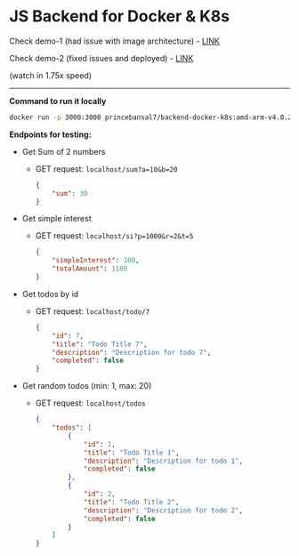 # JS Backend for Docker & K8s

Check demo-1 (had issue with image architecture) - [LINK](https://youtu.be/KEh9ar2dBjw)

Check demo-2 (fixed issues and deployed) - [LINK](https://youtu.be/7B2Lmhj8_w8)

(watch in 1.75x speed)
<hr>

**Command to run it locally**

  ```sh
  docker run -p 3000:3000 princebansal7/backend-docker-k8s:amd-arm-v4.0.2
  ```


**Endpoints for testing:**

- Get Sum of 2 numbers
  - GET request: `localhost/sum?a=10&b=20`
    ```json
    {
        "sum": 30
    }
    ```

- Get simple interest 
  - GET request: `localhost/si?p=1000&r=2&t=5`
    ```json
    {
        "simpleInterest": 100,
        "totalAmount": 1100
    }
    ```
- Get todos by id
  - GET request: `localhost/todo/7`
    ```json
    {
        "id": 7,
        "title": "Todo Title 7",
        "description": "Description for todo 7",
        "completed": false
    }
    ```

- Get random todos (min: 1, max: 20)
  - GET request: `localhost/todos`
    ```json
    {
        "todos": [
            {
                "id": 1,
                "title": "Todo Title 1",
                "description": "Description for todo 1",
                "completed": false
            },
            {
                "id": 2,
                "title": "Todo Title 2",
                "description": "Description for todo 2",
                "completed": false
            }
        ]
    }
    ```